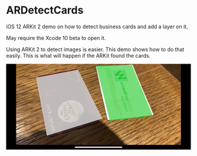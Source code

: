 # ARDetectCards
iOS 12 ARKit 2 demo on how to detect business cards and add a layer on it. 

May require the Xcode 10 beta to open it.

Using ARKit 2 to detect images is easier. This demo shows how to do that easily. This is what will happen if the ARKit found the cards.

<img src="https://github.com/babyghost-ys/ARDetectCards/blob/master/ARDetectCards/Assets.xcassets/screenshot.imageset/screenshot.jpg?raw=true">
